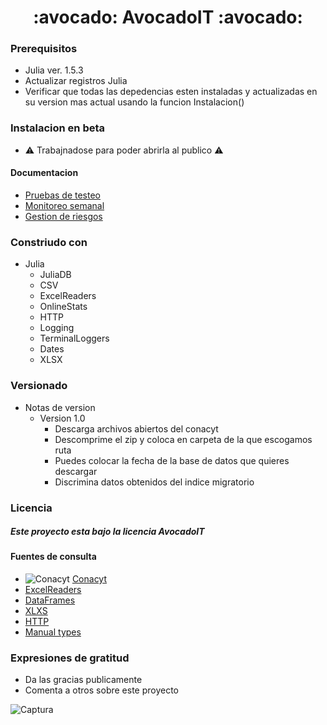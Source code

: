<h1 align="center">  :avocado: AvocadoIT :avocado: </h1>                       



### Prerequisitos
- Julia ver. 1.5.3
- Actualizar registros Julia
- Verificar que todas las depedencias esten instaladas y actualizadas en su version mas actual usando la funcion Instalacion()

### Instalacion en beta
- :warning:	Trabajnadose para poder abrirla al publico :warning:	


#### Documentacion

- [Pruebas de testeo](https://docs.google.com/document/d/1zBoVNa-wu0sDKJZIGAE1M4t3dKF4zB10/edit)
- [Monitoreo semanal](https://docs.google.com/document/d/1zW7SAImudc0uELWdlGQNxZkWfY7XK74V/edit?rtpof=true)
- [Gestion de riesgos](https://docs.google.com/document/d/1zTWDvQ7vHoFZQ6OGioEXiaex0mPl4dkH/edit)

### Constriudo con
- Julia
  - JuliaDB
  - CSV
  - ExcelReaders
  - OnlineStats
  - HTTP
  - Logging
  - TerminalLoggers
  - Dates
  - XLSX
### Versionado
- Notas de version
  - Version 1.0
    - Descarga archivos abiertos del conacyt
    - Descomprime el zip y coloca en carpeta de la que escogamos ruta
    - Puedes colocar la fecha de la base de datos que quieres descargar
    - Discrimina datos obtenidos del indice migratorio
  
### Licencia
##### Este proyecto esta bajo la licencia AvocadoIT



#### Fuentes de consulta 
- ![Conacyt](https://user-images.githubusercontent.com/64434461/105337153-b0426100-5b9f-11eb-9d10-239d352fc87f.jpg) [Conacyt](https://datos.covid-19.conacyt.mx/)
- [ExcelReaders](https://github.com/queryverse/ExcelReaders.jl)
- [DataFrames](https://dataframes.juliadata.org/stable/)
- [XLXS](https://felipenoris.github.io/XLSX.jl/dev/)
- [HTTP](https://github.com/JuliaWeb/HTTP.jl)
- [Manual types](https://docs.julialang.org/en/v1/manual/types/)

### Expresiones de gratitud
- Da las gracias publicamente
- Comenta a otros sobre este proyecto




![Captura](https://user-images.githubusercontent.com/64434461/105337408-fbf50a80-5b9f-11eb-8cfc-668c7851a330.PNG)





